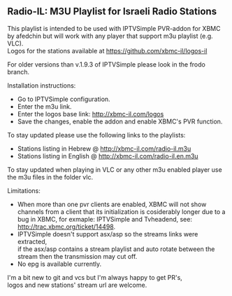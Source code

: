 Radio-IL: M3U Playlist for Israeli Radio Stations
---------------------------------------------------

This playlist is intended to be used with IPTVSimple PVR-addon for XBMC by afedchin but will work with any player that support m3u playlist (e.g. VLC).  
Logos for the stations available at https://github.com/xbmc-il/logos-il  

For older versions than v.1.9.3 of IPTVSimple please look in the frodo branch.  

Installation instructions:   
* Go to IPTVSimple configuration.   
* Enter the m3u link.  
* Enter the logos base link: http://xbmc-il.com/logos
* Save the changes, enable the addon and enable XBMC's PVR function.  

To stay updated please use the following links to the playlists:   
* Stations listing in Hebrew @ http://xbmc-il.com/radio-il.m3u  
* Stations listing in English @ http://xbmc-il.com/radio-il.en.m3u  

To stay updated when playing in VLC or any other m3u enabled player use the m3u files in the folder vlc.  

Limitations:  
* When more than one pvr clients are enabled, XBMC will not show channels from a client that its initialization is cosiderably longer due to a bug in XBMC, for exmaple: IPTVSimple and Tvheadend, see: http://trac.xbmc.org/ticket/14498.  
* IPTVSimple doesn't support asx/asp so the streams links were extracted,  
   if the asx/asp contains a stream playlist and auto rotate between the stream then the transmission may cut off.  
* No epg is available currently.  


I'm a bit new to git and vcs but I'm always happy to get PR's,  
logos and new stations' stream url are welcome.  



